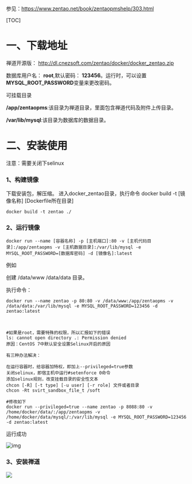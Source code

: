参见：https://www.zentao.net/book/zentaopmshelp/303.html

[TOC]



# 一、下载地址

禅道开源版：     http://dl.cnezsoft.com/zentao/docker/docker_zentao.zip

数据库用户名：  **root**,默认密码：  **123456**。运行时，可以设置  **MYSQL_ROOT_PASSWORD**变量来更改密码。

可挂载目录

**/app/zentaopms**:该目录为禅道目录，里面包含禅道代码及附件上传目录。

**/var/lib/mysql**:该目录为数据库的数据目录。

# 二、安装使用

注意：需要关闭下selinux

### 1、构建镜像

下载安装包，解压缩。 进入docker_zentao目录，执行命令 docker build -t [镜像名称] [Dockerfile所在目录]

```
docker build -t zentao ./
```

### 2、运行镜像

```
docker run --name [容器名称] -p [主机端口]:80 -v [主机代码目录]:/app/zentaopms -v [主机数据目录]:/var/lib/mysql -e MYSQL_ROOT_PASSWORD=[数据库密码] -d [镜像名]:latest
```

例如

创建 /data/www /data/data 目录。

执行命令：

```shell
docker run --name zentao -p 80:80 -v /data/www:/app/zentaopms -v /data/data:/var/lib/mysql -e MYSQL_ROOT_PASSWORD=123456 -d zentao:latest



#如果是root，需要特殊的权限，所以汇报如下的错误
ls: cannot open directory .: Permission denied
原因：CentOS 7中默认安全设置Selinux开启的原因

有三种办法解决：

在运行容器时，给容器加特权，即加上--privileged=true参数
关闭selinux，即宿主机中运行#setenforce 0命令
添加selinux规则，改变挂载目录的安全性文本
chcon [-R] [-t type] [-u user] [-r role] 文件或者目录
chcon -Rt svirt_sandbox_file_t /soft

#修改如下
docker run --privileged=true --name zentao -p 8088:80 -v /home/docker/data/:/app/zentaopms -v /home/docker/data/mysql/:/var/lib/mysql -e MYSQL_ROOT_PASSWORD=123456 -d zentao:latest

```

运行成功

![img](https://github.com/chenyansong1/note/blob/master/images/docker/file.png?raw=true)

### 3、安装禅道

![](https://github.com/chenyansong1/note/blob/master/images/docker/file-1563860347709.png?raw=true)